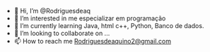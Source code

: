 - 👋 Hi, I’m @Rodriguesdeaq
- 👀 I’m interested in me especializar em programação
- 🌱 I’m currently learning Java, html c++, Python, Banco de dados.
- 💞️ I’m looking to collaborate on ...
- 📫 How to reach me Rodriguesdeaquino2@gmail.com

<!---
Rodriguesdeaq/Rodriguesdeaq is a ✨ special ✨ repository because its `README.md` (this file) appears on your GitHub profile.
You can click the Preview link to take a look at your changes.
--->
